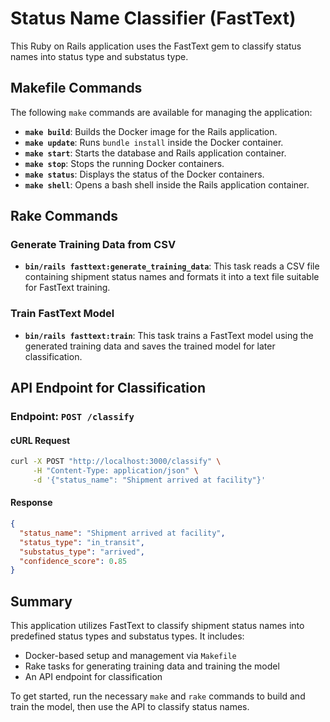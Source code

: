 # Status Name Classifier (FastText)

This Ruby on Rails application uses the FastText gem to classify status names into status type and substatus type.

## Makefile Commands

The following `make` commands are available for managing the application:

- **`make build`**: Builds the Docker image for the Rails application.
- **`make update`**: Runs `bundle install` inside the Docker container.
- **`make start`**: Starts the database and Rails application container.
- **`make stop`**: Stops the running Docker containers.
- **`make status`**: Displays the status of the Docker containers.
- **`make shell`**: Opens a bash shell inside the Rails application container.

## Rake Commands

### Generate Training Data from CSV

- **`bin/rails fasttext:generate_training_data`**: This task reads a CSV file containing shipment status names and formats it into a text file suitable for FastText training.

### Train FastText Model

- **`bin/rails fasttext:train`**: This task trains a FastText model using the generated training data and saves the trained model for later classification.

## API Endpoint for Classification

### Endpoint: `POST /classify`

#### cURL Request

```sh
curl -X POST "http://localhost:3000/classify" \
     -H "Content-Type: application/json" \
     -d '{"status_name": "Shipment arrived at facility"}'
```

#### Response

```json
{
  "status_name": "Shipment arrived at facility",
  "status_type": "in_transit",
  "substatus_type": "arrived",
  "confidence_score": 0.85
}
```

## Summary

This application utilizes FastText to classify shipment status names into predefined status types and substatus types. It includes:
- Docker-based setup and management via `Makefile`
- Rake tasks for generating training data and training the model
- An API endpoint for classification

To get started, run the necessary `make` and `rake` commands to build and train the model, then use the API to classify status names.

